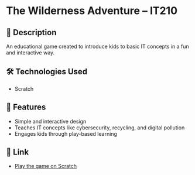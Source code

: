 # The Wilderness Adventure – IT210

## 📖 Description
An educational game created to introduce kids to basic IT concepts in a fun and interactive way.

## 🛠️ Technologies Used
- Scratch

## 🚀 Features
- Simple and interactive design
- Teaches IT concepts like cybersecurity, recycling, and digital pollution
- Engages kids through play-based learning

## 🔗 Link
- [Play the game on Scratch](https://scratch.mit.edu/projects/1011960605)
